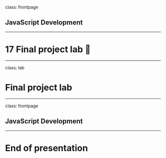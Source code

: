 class: frontpage

<div>
  <h2>JavaScript Development</h2>
  <hr/>
  <h1>17 Final project lab 🧪</h1>
</div>

---

class: lab

# Final project lab

---

class: frontpage

<div>
  <h2>JavaScript Development</h2>
  <hr/>
  <h1>End of presentation</h1>
</div>
